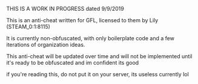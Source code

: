 THIS IS A WORK IN PROGRESS
dated 9/9/2019


This is an anti-cheat written for GFL, licensed to them by Lily (STEAM_0:1:8115)

It is currently non-obfuscated, with only boilerplate code and a few iterations of organization ideas. 

This anti-cheat will be updated over time and will not be implemented until it's ready to be obfuscated and im confident its good


if you're reading this, do not put it on your server, its useless currently lol

